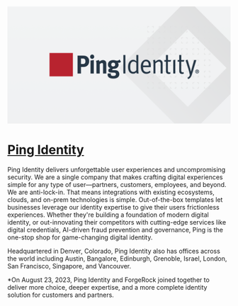 [![Visit Ping Identity](imagePreview.png)](https://pingidentity.com)

# [Ping Identity](https://pingidentity.com)

Ping Identity delivers unforgettable user experiences and uncompromising security. We are a single company that makes crafting digital experiences simple for any type of user—partners, customers, employees, and beyond. We are anti-lock-in. That means integrations with existing ecosystems, clouds, and on-prem technologies is simple. Out-of-the-box templates let businesses leverage our identity expertise to give their users frictionless experiences. Whether they're building a foundation of modern digital identity, or out-innovating their competitors with cutting-edge services like digital credentials, AI-driven fraud prevention and governance, Ping is the one-stop shop for game-changing digital identity.

Headquartered in Denver, Colorado, Ping Identity also has offices across the world including Austin, Bangalore, Edinburgh, Grenoble, Israel, London, San Francisco, Singapore, and Vancouver.

*On August 23, 2023, Ping Identity and ForgeRock joined together to deliver more choice, deeper expertise, and a more complete identity solution for customers and partners.

